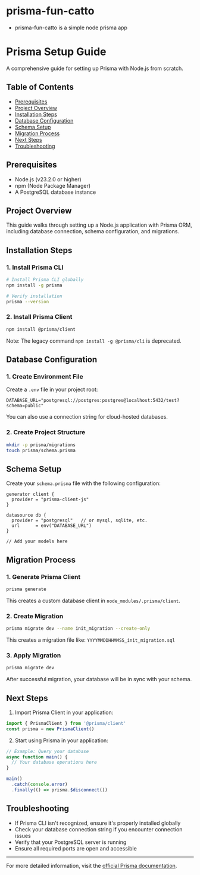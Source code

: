 # prisma-fun-catto
* prisma-fun-catto is a simple node prisma app 

# Prisma Setup Guide

A comprehensive guide for setting up Prisma with Node.js from scratch.

## Table of Contents

- [Prerequisites](#prerequisites)
- [Project Overview](#project-overview)
- [Installation Steps](#installation-steps)
- [Database Configuration](#database-configuration)
- [Schema Setup](#schema-setup)
- [Migration Process](#migration-process)
- [Next Steps](#next-steps)
- [Troubleshooting](#troubleshooting)

## Prerequisites

- Node.js (v23.2.0 or higher)
- npm (Node Package Manager)
- A PostgreSQL database instance

## Project Overview

This guide walks through setting up a Node.js application with Prisma ORM, including database connection, schema configuration, and migrations.

## Installation Steps

### 1. Install Prisma CLI

```bash
# Install Prisma CLI globally
npm install -g prisma

# Verify installation
prisma --version
```

### 2. Install Prisma Client

```bash
npm install @prisma/client
```

Note: The legacy command `npm install -g @prisma/cli` is deprecated.

## Database Configuration

### 1. Create Environment File

Create a `.env` file in your project root:

```env
DATABASE_URL="postgresql://postgres:postgres@localhost:5432/test?schema=public"
```

You can also use a connection string for cloud-hosted databases.

### 2. Create Project Structure

```bash
mkdir -p prisma/migrations
touch prisma/schema.prisma
```

## Schema Setup

Create your `schema.prisma` file with the following configuration:

```prisma
generator client {
  provider = "prisma-client-js"
}

datasource db {
  provider = "postgresql"   // or mysql, sqlite, etc.
  url      = env("DATABASE_URL")
}

// Add your models here
```

## Migration Process

### 1. Generate Prisma Client

```bash
prisma generate
```

This creates a custom database client in `node_modules/.prisma/client`.

### 2. Create Migration

```bash
prisma migrate dev --name init_migration --create-only
```

This creates a migration file like: `YYYYMMDDHHMMSS_init_migration.sql`

### 3. Apply Migration

```bash
prisma migrate dev
```

After successful migration, your database will be in sync with your schema.

## Next Steps

1. Import Prisma Client in your application:
```javascript
import { PrismaClient } from '@prisma/client'
const prisma = new PrismaClient()
```

2. Start using Prisma in your application:
```javascript
// Example: Query your database
async function main() {
  // Your database operations here
}

main()
  .catch(console.error)
  .finally(() => prisma.$disconnect())
```

## Troubleshooting

- If Prisma CLI isn't recognized, ensure it's properly installed globally
- Check your database connection string if you encounter connection issues
- Verify that your PostgreSQL server is running
- Ensure all required ports are open and accessible

---

For more detailed information, visit the [official Prisma documentation](https://www.prisma.io/docs/).
